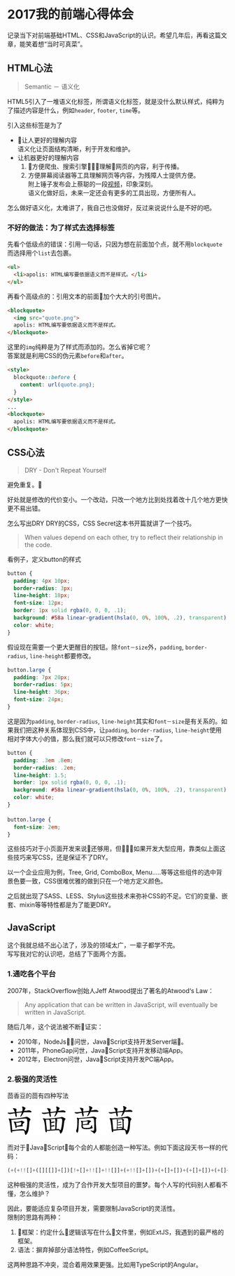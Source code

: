 # 2017我的前端心得体会

记录当下对前端基础HTML、CSS和JavaScript的认识。希望几年后，再看这篇文章，能笑着想“当时可真菜”。

## HTML心法

> Semantic － 语义化

HTML5引入了一堆语义化标签，所谓语义化标签，就是没什么默认样式，纯粹为了描述内容是什么，例如`header`, `footer`, `time`等。

引入这些标签是为了

- 让人更好的理解内容  
    语义化让页面结构清晰，利于开发和维护。
- 让机器更好的理解内容
    1. 方便爬虫、搜索引擎理解网页的内容，利于传播。
    1. 方便屏幕阅读器等工具理解网页等内容，为残障人士提供方便。  
    附上锤子发布会上蔡聪的一段[视频](https://v.qq.com/x/page/n0501uv25og.html)，印象深刻。  
    语义化做好后，未来一定还会有更多的工具出现，方便所有人。

怎么做好语义化，太难讲了，我自己也没做好，反过来说说什么是不好的吧。

### 不好的做法：为了样式去选择标签

先看个低级点的错误：引用一句话，只因为想在前面加个点，就不用`blockquote`而选择用个`list`去包裹。

```html
<ul>
  <li>apolis: HTML编写要依据语义而不是样式。</li>
</ul>
```

再看个高级点的：引用文本的前面加个大大的引号图片。

```html
<blockquote>
  <img src="quote.png">
  apolis: HTML编写要依据语义而不是样式。
</blockquote>
```

这里的`img`纯粹是为了样式而添加的。怎么省掉它呢？  
答案就是利用CSS的伪元素`before`和`after`。

```html
<style>
  blockquote::before {
    content: url(quote.png);
  }
</style>
...
<blockquote>
  apolis: HTML编写要依据语义而不是样式。
</blockquote>
```

## CSS心法

> DRY - Don't Repeat Yourself

避免重复。

好处就是修改的代价变小。一个改动，只改一个地方比到处找着改十几个地方更快更不易出错。

怎么写出DRY DRY的CSS，CSS Secret这本书开篇就讲了一个技巧。

> When values depend on each other, try to reflect their relationship in the code.

看例子，定义button的样式

```css
button {
  padding: 4px 10px;
  border-radius: 3px;
  line-height: 18px;
  font-size: 12px;
  border: 1px solid rgba(0, 0, 0, .1);
  background: #58a linear-gradient(hsla(0, 0%, 100%, .2), transparent);
  color: white;
}
```

假设现在需要一个更大更醒目的按钮。除`font－size`外，`padding`, `border-radius`, `line-height`都要修改。

```css
button.large {
  padding: 7px 20px;
  border-radius: 5px;
  line-height: 36px;
  font-size: 24px;
}
```

这是因为`padding`, `border-radius`, `line-height`其实和`font－size`是有关系的。如果我们把这种关系体现到CSS中，让`padding`, `border-radius`, `line-height`使用相对字体大小的值，那么我们就可以只修改`font－size`了。

```css
button {
  padding: .3em .8em;
  border-radius: .2em;
  line-height: 1.5;
  border: 1px solid rgba(0, 0, 0, .1);
  background: #58a linear-gradient(hsla(0, 0%, 100%, .2), transparent);
  color: white;
}

button.large {
  font-size: 2em;
}
```

这些技巧对于小页面开发来说还够用，但如果开发大型应用，靠类似上面这些技巧来写CSS，还是保证不了DRY。

以一个企业应用为例，Tree, Grid, ComboBox, Menu.....等等这些组件的选中背景色要一致，CSS很难优雅的做到只在一个地方定义颜色。

之后就出现了SASS、LESS、Stylus这些技术来弥补CSS的不足。它们的变量、嵌套、mixin等等特性都是为了能更DRY。

## JavaScript

这个我就总结不出心法了，涉及的领域太广，一辈子都学不完。  
写写我对它的认识吧，总结了下面两个方面。

### 1.通吃各个平台

2007年，StackOverflow创始人Jeff Atwood提出了著名的Atwood‘s Law：
> Any application that can be written in JavaScript, will eventually be written in JavaScript.

随后几年，这个说法被不断证实：

- 2010年，NodeJs问世，JavaScript支持开发Server端。
- 2011年，PhoneGap问世，JavaScript支持开发移动端App。
- 2012年，Electron问世，JavaScript支持开发PC端App。

### 2.极强的灵活性

茴香豆的茴有四种写法

![](hui.jpg)

而对于JavaScript，每个会的人都能创造一种写法。例如下面这段天书一样的代码：

```javascript
(+(+!![]+([][[]]+[])[!+[]+!![]+!![]]+(+!![]+[])+(+[]+[])+(+[]+[])+(+[]+[]))+[])[+[]]+([]+{})[!+[]+!![]+!![]+!![]+!![]+!![]+!![]]+(![]+[])[!+[]+!![]]+([]+{})[+!![]]+[][(![]+[])[!+[]+!![]+!![]]+([]+{})[+!![]]+(!![]+[])[+!![]]+(!![]+[])[+[]]][([]+{})[!+[]+!![]+!![]+!![]+!![]]+([]+{})[+!![]]+([][[]]+[])[+!![]]+(![]+[])[!+[]+!![]+!![]]+(!![]+[])[+[]]+(!![]+[])[+!![]]+([][[]]+[])[+[]]+([]+{})[!+[]+!![]+!![]+!![]+!![]]+(!![]+[])[+[]]+([]+{})[+!![]]+(!![]+[])[+!![]]]((!![]+[])[+!![]]+([][[]]+[])[!+[]+!![]+!![]]+(!![]+[])[+[]]+([][[]]+[])[+[]]+(!![]+[])[+!![]]+([][[]]+[])[+!![]]+([]+{})[!+[]+!![]+!![]+!![]+!![]+!![]+!![]]+([][[]]+[])[+[]]+([][[]]+[])[+!![]]+([][[]]+[])[!+[]+!![]+!![]]+(![]+[])[!+[]+!![]+!![]]+([]+{})[!+[]+!![]+!![]+!![]+!![]]+(+{}+[])[+!![]]+([]+[][(![]+[])[!+[]+!![]+!![]]+([]+{})[+!![]]+(!![]+[])[+!![]]+(!![]+[])[+[]]][([]+{})[!+[]+!![]+!![]+!![]+!![]]+([]+{})[+!![]]+([][[]]+[])[+!![]]+(![]+[])[!+[]+!![]+!![]]+(!![]+[])[+[]]+(!![]+[])[+!![]]+([][[]]+[])[+[]]+([]+{})[!+[]+!![]+!![]+!![]+!![]]+(!![]+[])[+[]]+([]+{})[+!![]]+(!![]+[])[+!![]]]((!![]+[])[+!![]]+([][[]]+[])[!+[]+!![]+!![]]+(!![]+[])[+[]]+([][[]]+[])[+[]]+(!![]+[])[+!![]]+([][[]]+[])[+!![]]+([]+{})[!+[]+!![]+!![]+!![]+!![]+!![]+!![]]+(![]+[])[!+[]+!![]]+([]+{})[+!![]]+([]+{})[!+[]+!![]+!![]+!![]+!![]]+(+{}+[])[+!![]]+(!![]+[])[+[]]+([][[]]+[])[!+[]+!![]+!![]+!![]+!![]]+([]+{})[+!![]]+([][[]]+[])[+!![]])())[!+[]+!![]+!![]]+([][[]]+[])[!+[]+!![]+!![]])()([][(![]+[])[!+[]+!![]+!![]]+([]+{})[+!![]]+(!![]+[])[+!![]]+(!![]+[])[+[]]][([]+{})[!+[]+!![]+!![]+!![]+!![]]+([]+{})[+!![]]+([][[]]+[])[+!![]]+(![]+[])[!+[]+!![]+!![]]+(!![]+[])[+[]]+(!![]+[])[+!![]]+([][[]]+[])[+[]]+([]+{})[!+[]+!![]+!![]+!![]+!![]]+(!![]+[])[+[]]+([]+{})[+!![]]+(!![]+[])[+!![]]]((!![]+[])[+!![]]+([][[]]+[])[!+[]+!![]+!![]]+(!![]+[])[+[]]+([][[]]+[])[+[]]+(!![]+[])[+!![]]+([][[]]+[])[+!![]]+([]+{})[!+[]+!![]+!![]+!![]+!![]+!![]+!![]]+([][[]]+[])[!+[]+!![]+!![]]+(![]+[])[!+[]+!![]+!![]]+([]+{})[!+[]+!![]+!![]+!![]+!![]]+(+{}+[])[+!![]]+([]+[][(![]+[])[!+[]+!![]+!![]]+([]+{})[+!![]]+(!![]+[])[+!![]]+(!![]+[])[+[]]][([]+{})[!+[]+!![]+!![]+!![]+!![]]+([]+{})[+!![]]+([][[]]+[])[+!![]]+(![]+[])[!+[]+!![]+!![]]+(!![]+[])[+[]]+(!![]+[])[+!![]]+([][[]]+[])[+[]]+([]+{})[!+[]+!![]+!![]+!![]+!![]]+(!![]+[])[+[]]+([]+{})[+!![]]+(!![]+[])[+!![]]]((!![]+[])[+!![]]+([][[]]+[])[!+[]+!![]+!![]]+(!![]+[])[+[]]+([][[]]+[])[+[]]+(!![]+[])[+!![]]+([][[]]+[])[+!![]]+([]+{})[!+[]+!![]+!![]+!![]+!![]+!![]+!![]]+(![]+[])[!+[]+!![]]+([]+{})[+!![]]+([]+{})[!+[]+!![]+!![]+!![]+!![]]+(+{}+[])[+!![]]+(!![]+[])[+[]]+([][[]]+[])[!+[]+!![]+!![]+!![]+!![]]+([]+{})[+!![]]+([][[]]+[])[+!![]])())[!+[]+!![]+!![]]+([][[]]+[])[!+[]+!![]+!![]])()(([]+{})[+[]])[+[]]+(!+[]+!![]+!![]+!![]+!![]+!![]+!![]+[])+(!+[]+!![]+!![]+!![]+!![]+!![]+[]))+([][[]]+[])[!+[]+!![]+!![]]+([]+{})[!+[]+!![]+!![]+!![]+!![]+!![]+!![]]+(+(+!![]+([][[]]+[])[!+[]+!![]+!![]]+(+!![]+[])+(+[]+[])+(+[]+[])+(+[]+[]))+[])[!+[]+!![]+!![]+!![]+!![]+!![]+!![]]+([]+{})[+!![]]+([][[]]+[])[+[]]
```

这种极强的灵活性，成为了合作开发大型项目的噩梦。每个人写的代码别人都看不懂，怎么维护？

因此，要能适应复杂项目开发，需要限制JavaScript的灵活性。  
限制的思路有两种：

1. 框架：约定什么逻辑该写在什么文件里，例如ExtJS，我遇到的最严格的框架。
1. 语法：摒弃掉部分语法特性，例如CoffeeScript。

这两种思路不冲突，混合着用效果更强。比如用TypeScript的Angular。
